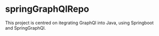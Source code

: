 # springGraphQlRepo
This project is centred on itegrating GraphQl into Java, using Springboot and SpringGraphQl.




